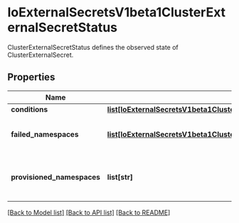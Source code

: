 # IoExternalSecretsV1beta1ClusterExternalSecretStatus

ClusterExternalSecretStatus defines the observed state of ClusterExternalSecret.
## Properties
Name | Type | Description | Notes
------------ | ------------- | ------------- | -------------
**conditions** | [**list[IoExternalSecretsV1beta1ClusterExternalSecretStatusConditions]**](IoExternalSecretsV1beta1ClusterExternalSecretStatusConditions.md) |  | [optional] 
**failed_namespaces** | [**list[IoExternalSecretsV1beta1ClusterExternalSecretStatusFailedNamespaces]**](IoExternalSecretsV1beta1ClusterExternalSecretStatusFailedNamespaces.md) | Failed namespaces are the namespaces that failed to apply an ExternalSecret | [optional] 
**provisioned_namespaces** | **list[str]** | ProvisionedNamespaces are the namespaces where the ClusterExternalSecret has secrets | [optional] 

[[Back to Model list]](../README.md#documentation-for-models) [[Back to API list]](../README.md#documentation-for-api-endpoints) [[Back to README]](../README.md)



